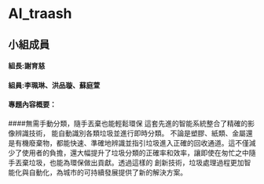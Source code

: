 # AI_traash

## 小組成員
#### 組長:謝育慈
#### 組員:李珮琳、洪品璇、蘇庭萱
#### 專題內容概要：
####無需手動分類，隨手丟棄也能輕鬆環保
這套先進的智能系統整合了精確的影像辨識技術，
能自動識別各類垃圾並進行即時分類。
不論是塑膠、紙類、金屬還是有機廢棄物，都能快速、準確地辨識並指引垃圾進入正確的回收通道。這不僅減少了使用者的負擔，還大幅提升了垃圾分類的正確率和效率，讓即使在匆忙之中隨手丟棄垃圾，也能為環保做出貢獻。透過這樣的
創新技術，垃圾處理過程更加智能化與自動化，為城市的可持續發展提供了新的解決方案。
